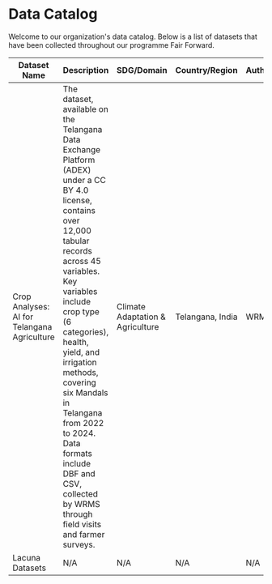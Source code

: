 
# Data Catalog

Welcome to our organization's data catalog. Below is a list of datasets that have been collected throughout our programme Fair Forward.

| Dataset Name | Description | SDG/Domain | Country/Region | Author/Community | Link to Dataset | Documentation | Use-Case | Year |
|------------ | ----------- | ---------- | -------------- | ---------------- | --------------- | ------------- | -------- | ----|
| Crop Analyses: AI for Telangana Agriculture | The dataset, available on the Telangana Data Exchange Platform (ADEX) under a CC BY 4.0 license, contains over 12,000 tabular records across 45 variables. Key variables include crop type (6 categories), health, yield, and irrigation methods, covering six Mandals in Telangana from 2022 to 2024. Data formats include DBF and CSV, collected by WRMS through field visits and farmer surveys. | Climate Adaptation & Agriculture | Telangana, India | WRMS | [Link](https://dataexplorer.ts.adex.org.in/dataset/1da21f2b-87f6-4641-81bd-ed6bcd461303) | [Details](datasets-documentation/telangana_crop_data_documentation.md) | [Use-Case](use-case-one-pager/telangana_crop_data_use_case.md) | 2022-2024  |
| Lacuna Datasets | N/A | N/A | N/A | N/A | [Link](-) | N/A | N/A | -  |
